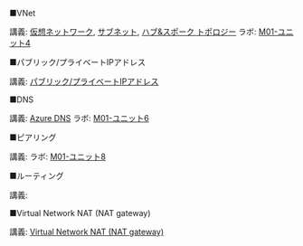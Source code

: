 ■VNet

講義: [仮想ネットワーク](../network/vnet.md), [サブネット](../network/subnet.md), [ハブ&スポーク トポロジー](../network/ハブ・スポーク.pdf)
ラボ: [M01-ユニット4](lab-m01-u04.md)

■パブリック/プライベートIPアドレス

講義: [パブリック/プライベートIPアドレス](../network/ip-address.md)

■DNS

講義: [Azure DNS](../AZ-104/mod04-05-dns.md)
ラボ: [M01-ユニット6](lab-m01-u06.md)

■ピアリング

講義:
ラボ: [M01-ユニット8](lab-m01-u08.md)

■ルーティング

講義:

■Virtual Network NAT (NAT gateway)

講義:
[Virtual Network NAT (NAT gateway)](nat-gateway.md)
